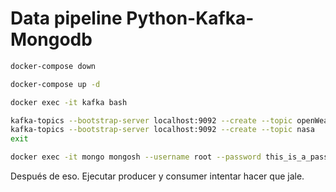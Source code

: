# Data pipeline Python-Kafka-Mongodb

```sh
docker-compose down
```

```sh
docker-compose up -d
```
```sh
docker exec -it kafka bash
```
```sh
kafka-topics --bootstrap-server localhost:9092 --create --topic openWeather
kafka-topics --bootstrap-server localhost:9092 --create --topic nasa
exit
```
```sh
docker exec -it mongo mongosh --username root --password this_is_a_password
```
Después de eso.
Ejecutar producer y consumer intentar hacer que jale.
